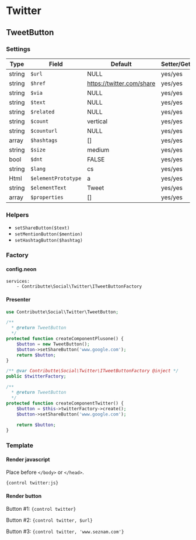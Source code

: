 # Twitter

## TweetButton

### Settings

| Type   | Field               | Default                   | Setter/Getter | Info                     |
|--------|---------------------|---------------------------|---------------|--------------------------|
| string | `$url`              | NULL                      | yes/yes       |                          |
| string | `$href`             | https://twitter.com/share | yes/yes       |                          |
| string | `$via`              | NULL                      | yes/yes       |                          |
| string | `$text`             | NULL                      | yes/yes       |                          |
| string | `$related`          | NULL                      | yes/yes       |                          |
| string | `$count`            | vertical                  | yes/yes       | none/vertical/horizontal |
| string | `$counturl`         | NULL                      | yes/yes       |                          |
| array  | `$hashtags`         | []                        | yes/yes       |                          |
| string | `$size`             | medium                    | yes/yes       | medium/large             |
| bool   | `$dnt`              | FALSE                     | yes/yes       |                          |
| string | `$lang`             | cs                        | yes/yes       |                          |
| Html   | `$elementPrototype` | a                         | yes/yes       | html prototype           |
| string | `$elementText`      | Tweet                     | yes/yes       |                          |
| array  | `$properties`       | []                        | yes/yes       |                          |

### Helpers

* `setShareButton($text)`
* `setMentionButton($mention)`
* `setHashtagButton($hashtag)`

### Factory

#### config.neon

```
services:
    - Contributte\Social\Twitter\ITweetButtonFactory
```

#### Presenter

```php
use Contributte\Social\Twitter\TweetButton;

/**
  * @return TweetButton
  */
protected function createComponentPlusone() {
    $button = new TweetButton();
    $button->setShareButton('www.google.com');
    return $button;
}
```

```php
/** @var Contributte\Social\Twitter\ITweetButtonFactory @inject */
public $twitterFactory;

/**
  * @return TweetButton
  */
protected function createComponentTwitter() {
    $button = $this->twitterFactory->create();
    $button->setShareButton('www.google.com');
    
    return $button;
}
```

### Template

#### Render javascript

Place before `</body>` or `</head>`.

`{control twitter:js}`

#### Render button

Button #1: `{control twitter}`

Button #2: `{control twitter, $url}`

Button #3: `{control twitter, 'www.seznam.com'}`
